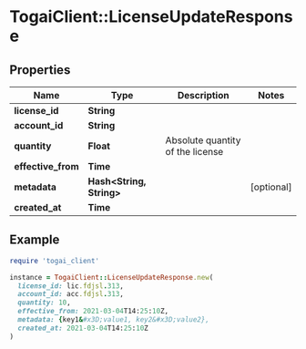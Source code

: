 # TogaiClient::LicenseUpdateResponse

## Properties

| Name | Type | Description | Notes |
| ---- | ---- | ----------- | ----- |
| **license_id** | **String** |  |  |
| **account_id** | **String** |  |  |
| **quantity** | **Float** | Absolute quantity of the license |  |
| **effective_from** | **Time** |  |  |
| **metadata** | **Hash&lt;String, String&gt;** |  | [optional] |
| **created_at** | **Time** |  |  |

## Example

```ruby
require 'togai_client'

instance = TogaiClient::LicenseUpdateResponse.new(
  license_id: lic.fdjsl.313,
  account_id: acc.fdjsl.313,
  quantity: 10,
  effective_from: 2021-03-04T14:25:10Z,
  metadata: {key1&#x3D;value1, key2&#x3D;value2},
  created_at: 2021-03-04T14:25:10Z
)
```

